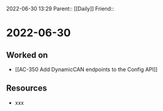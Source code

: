 2022-06-30 13:29
Parent:: [[Daily]] 
Friend:: 

# 2022-06-30

## Worked on

- [[AC-350 Add DynamicCAN endpoints to the Config API]]

## Resources

- xxx
